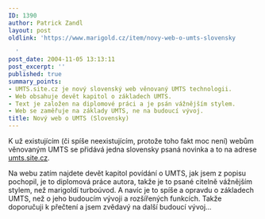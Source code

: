 ```yaml
---
ID: 1390
author: Patrick Zandl
layout: post
oldlink: 'https://www.marigold.cz/item/novy-web-o-umts-slovensky

  '
post_date: 2004-11-05 13:13:11
post_excerpt: ''
published: true
summary_points:
- UMTS.site.cz je nový slovenský web věnovaný UMTS technologii.
- Web obsahuje devět kapitol o základech UMTS.
- Text je založen na diplomové práci a je psán vážnějším stylem.
- Web se zaměřuje na základy UMTS, ne na budoucí vývoj.
title: Nový web o UMTS (Slovensky)
---
```


<p>
K už existujícím (či spíše neexistujícím, protože toho fakt moc není) webům věnovaným UMTS se přidává jedna slovensky psaná novinka a to na adrese <a href="http://umts.site.cz">umts.site.cz</a>.</p>

<p>
Na webu zatím najdete devět kapitol povídání o UMTS, jak jsem z popisu pochopil, je to diplomová práce autora, takže je to psané citelně vážnějším stylem, než marigoldí turboúvod. A navíc je to spíše a opravdu o základech UMTS, než o jeho budoucím vývoji a rozšířených funkcích. Takže doporučuji k přečtení a jsem zvědavý na další budoucí vývoj&#8230;
</p>